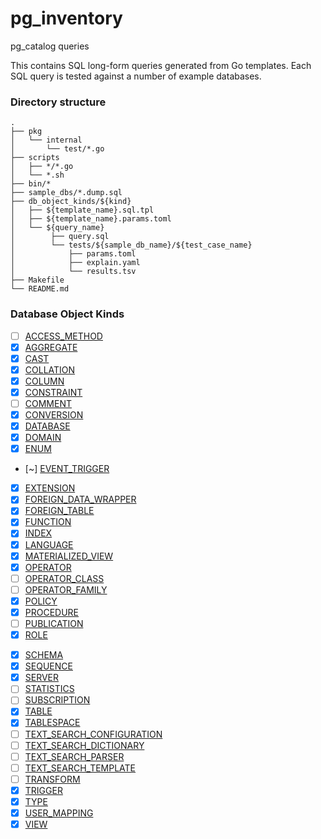 # pg_inventory

pg_catalog queries

This contains SQL long-form queries generated from Go templates.
Each SQL query is tested against a number of example databases.

### Directory structure

```
.
├── pkg
│   └── internal
│       └── test/*.go
├── scripts
│   ├── */*.go
│   └── *.sh
├── bin/*
├── sample_dbs/*.dump.sql
├── db_object_kinds/${kind}
│   ├── ${template_name}.sql.tpl
│   ├── ${template_name}.params.toml
│   └── ${query_name}
│        ├── query.sql
│        └── tests/${sample_db_name}/${test_case_name}
│            ├── params.toml
│            ├── explain.yaml
│            └── results.tsv
├── Makefile
└── README.md
```

### Database Object Kinds

- [ ] [ACCESS_METHOD](./db_object_kind/ACCESS_METHOD/)
- [x] [AGGREGATE](./db_object_kind/AGGREGATE/) <!-- might be missing some function information? -->
- [x] [CAST](./db_object_kind/CAST/)
- [x] [COLLATION](./db_object_kind/COLLATION/)
- [x] [COLUMN](./db_object_kind/COLUMN/README.md)
- [x] [CONSTRAINT](./db_object_kind/CONSTRAINT/)
- [ ] [COMMENT](#)
- [x] [CONVERSION](./db_object_kind/CONVERSION/)
- [x] [DATABASE](./db_object_kind/DATABASE/)
- [x] [DOMAIN](./db_object_kind/TYPE/)
- [x] [ENUM](./db_object_kind/TYPE/)
- [~] [EVENT_TRIGGER](./db_object_kind/EVENT_TRIGGER/)
- [x] [EXTENSION](./db_object_kind/EXTENSION/)
- [x] [FOREIGN_DATA_WRAPPER](./db_object_kind/FOREIGN_DATA_WRAPPER/)
- [x] [FOREIGN_TABLE](./db_object_kind/FOREIGN_TABLE/)
- [x] [FUNCTION](./db_object_kind/PROCEDURE/)
- [x] [INDEX](./db_object_kind/INDEX/)
- [x] [LANGUAGE](./db_object_kind/LANGUAGE/)
- [x] [MATERIALIZED_VIEW](./db_object_kind/MATERIALIZED_VIEW/)
- [x] [OPERATOR](./db_object_kind/OPERATOR/)
- [ ] [OPERATOR_CLASS](./db_object_kind/OPERATOR_CLASS/)
- [ ] [OPERATOR_FAMILY](./db_object_kind/OPERATOR_FAMILY/)
- [x] [POLICY](./db_object_kind/POLICY/)
- [x] [PROCEDURE](./db_object_kind/PROCEDURE/)
- [ ] [PUBLICATION](./db_object_kind/PUBLICATION/) <!-- for replication -->
- [x] [ROLE](./db_object_kind/ROLE/)
<!-- - [ ] [RULE](./db_object_kind/RULE/) not gonna support this -->
- [x] [SCHEMA](./db_object_kind/SCHEMA/)
- [x] [SEQUENCE](./db_object_kind/SEQUENCE/)
- [x] [SERVER](./db_object_kind/SERVER/)
- [ ] [STATISTICS](./db_object_kind/STATISTICS/)
- [ ] [SUBSCRIPTION](./db_object_kind/SUBSCRIPTION/) <!--  for replication -->
- [x] [TABLE](./db_object_kind/TABLE/)
- [x] [TABLESPACE](./db_object_kind/TABLESPACE/)
- [ ] [TEXT_SEARCH_CONFIGURATION](./db_object_kind/TEXT_SEARCH_CONFIGURATION/)
- [ ] [TEXT_SEARCH_DICTIONARY](./db_object_kind/TEXT_SEARCH_DICTIONARY/)
- [ ] [TEXT_SEARCH_PARSER](./db_object_kind/TEXT_SEARCH_PARSER/)
- [ ] [TEXT_SEARCH_TEMPLATE](./db_object_kind/TEXT_SEARCH_TEMPLATE/)
- [ ] [TRANSFORM](./db_object_kind/TRANSFORM/)
- [x] [TRIGGER](./db_object_kind/TRIGGER/)
- [x] [TYPE](./db_object_kind/TYPE/)
- [x] [USER_MAPPING](./db_object_kind/USER_MAPPING/)
- [x] [VIEW](./db_object_kind/VIEW/)
